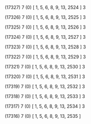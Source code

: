 (17327) 7 (0) [ 1, 5, 6, 8, 9, 13, 2524 ] 3 


(17326) 7 (0) [ 1, 5, 6, 8, 9, 13, 2525 ] 3 


(17325) 7 (0) [ 1, 5, 6, 8, 9, 13, 2526 ] 3 


(17324) 7 (0) [ 1, 5, 6, 8, 9, 13, 2527 ] 3 


(17323) 7 (0) [ 1, 5, 6, 8, 9, 13, 2528 ] 3 


(17322) 7 (0) [ 1, 5, 6, 8, 9, 13, 2529 ] 3 


(17321) 7 (0) [ 1, 5, 6, 8, 9, 13, 2530 ] 3 


(17320) 7 (0) [ 1, 5, 6, 8, 9, 13, 2531 ] 3 


(17319) 7 (0) [ 1, 5, 6, 8, 9, 13, 2532 ] 3 


(17318) 7 (0) [ 1, 5, 6, 8, 9, 13, 2533 ] 3 


(17317) 7 (0) [ 1, 5, 6, 8, 9, 13, 2534 ] 3 


(17316) 7 (0) [ 1, 5, 6, 8, 9, 13, 2535 ]  


